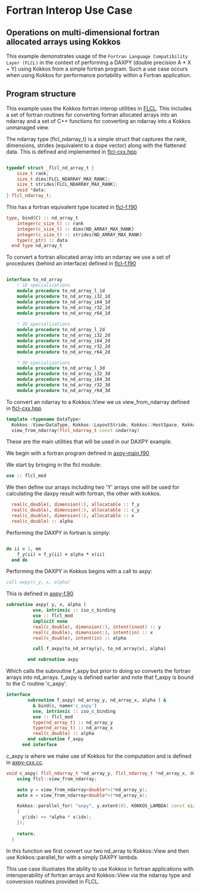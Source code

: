 # Fortran Interop Use Case

## Operations on multi-dimensional fortran allocated arrays using Kokkos 

This example demonstrates usage of the `Fortran Language Compatibility Layer (FLCL)` in the context of performing a DAXPY (double precision A * X + Y) using Kokkos from a simple fortran program. Such a use case occurs when using Kokkos for performance portability within a Fortran application. 

## Program structure 
This example uses the Kokkos fortran interop utilities in [FLCL](https://github.com/kokkos/kokkos-fortran-interop). 
This includes a set of fortran routines for converting fortran allocated arrays into an ndarray and a set of C++ functions for converting an ndarray into a Kokkos unmanaged view. 

The ndarray type (flcl_ndarray_t) is a simple struct that captures the rank, dimensions, strides (equivalent to a dope vector) along with the flattened data. This is defined and implemented in [flcl-cxx.hpp](https://github.com/kokkos/kokkos-fortran-interop/blob/master/src/flcl-cxx.hpp)

```c++ 

typedef struct _flcl_nd_array_t {
    size_t rank;
    size_t dims[FLCL_NDARRAY_MAX_RANK];
    size_t strides[FLCL_NDARRAY_MAX_RANK];
    void *data;
} flcl_ndarray_t;

```
This has a fortran equivalent type located in [flcl-f.f90](https://github.com/kokkos/kokkos-fortran-interop/blob/master/src/flcl-f.f90)

``` fortran
type, bind(C) :: nd_array_t
    integer(c_size_t) :: rank
    integer(c_size_t) :: dims(ND_ARRAY_MAX_RANK)
    integer(c_size_t) :: strides(ND_ARRAY_MAX_RANK)
    type(c_ptr) :: data
  end type nd_array_t
```

To convert a fortran allocated array into an ndarray we use a set of procedures (behind an interface) defined in [flcl-f.f90](https://github.com/kokkos/kokkos-fortran-interop/blob/master/src/flcl-f.f90)

```fortran

interface to_nd_array
    ! 1D specializations
    module procedure to_nd_array_l_1d
    module procedure to_nd_array_i32_1d
    module procedure to_nd_array_i64_1d
    module procedure to_nd_array_r32_1d
    module procedure to_nd_array_r64_1d
    
    ! 2D specializations
    module procedure to_nd_array_l_2d
    module procedure to_nd_array_i32_2d
    module procedure to_nd_array_i64_2d
    module procedure to_nd_array_r32_2d
    module procedure to_nd_array_r64_2d

    ! 3D specializations
    module procedure to_nd_array_l_3d
    module procedure to_nd_array_i32_3d
    module procedure to_nd_array_i64_3d
    module procedure to_nd_array_r32_3d
    module procedure to_nd_array_r64_3d
```

To convert an ndarray to a Kokkos::View we us view_from_ndarray defined in [flcl-cxx.hpp](https://github.com/kokkos/kokkos-fortran-interop/blob/master/src/flcl-cxx.hpp)
``` c++ 
template <typename DataType>
  Kokkos::View<DataType, Kokkos::LayoutStride, Kokkos::HostSpace, Kokkos::MemoryUnmanaged>
  view_from_ndarray(flcl_ndarray_t const &ndarray) 
```

These are the main utilities that will be used in our DAXPY example. 

We begin with a fortran program defined in [axpy-main.f90](https://github.com/kokkos/kokkos-fortran-interop/blob/master/examples/01-axpy/axpy-main.f90)

We start by bringing in the flcl module: 
``` fortran
use :: flcl_mod
```
We then define our arrays including two 'Y' arrays one will be used for calculating the daxpy result with fortran, the other with kokkos. 
``` fortran 
  real(c_double), dimension(:), allocatable :: f_y
  real(c_double), dimension(:), allocatable :: c_y
  real(c_double), dimension(:), allocatable :: x
  real(c_double) :: alpha
``` 
Performing the DAXPY in fortran is simply: 
``` fortran 

do ii = 1, mm
    f_y(ii) = f_y(ii) + alpha * x(ii)
  end do
``` 

Performing the DAXPY in Kokkos begins with a call to axpy: 
``` fortran 
call axpy(c_y, x, alpha)
``` 

This is defined in [axpy-f.90](https://github.com/kokkos/kokkos-fortran-interop/blob/master/examples/01-axpy/axpy-f.f90)
``` fortran 
subroutine axpy( y, x, alpha )
          use, intrinsic :: iso_c_binding
          use :: flcl_mod
          implicit none
          real(c_double), dimension(:), intent(inout) :: y
          real(c_double), dimension(:), intent(in) :: x
          real(c_double), intent(in) :: alpha

          call f_axpy(to_nd_array(y), to_nd_array(x), alpha)

        end subroutine axpy
```
Which calls the subroutine f_axpy but prior to doing so converts the fortran arrays into nd_arrays. 
f_axpy is defined earlier and note that f_axpy is bound to the C routine 'c_axpy'. 
``` fortran
interface
        subroutine f_axpy( nd_array_y, nd_array_x, alpha ) &
          & bind(c, name='c_axpy')
          use, intrinsic :: iso_c_binding
          use :: flcl_mod
          type(nd_array_t) :: nd_array_y
          type(nd_array_t) :: nd_array_x
          real(c_double) :: alpha
        end subroutine f_axpy
      end interface
```

c_axpy is where we make use of Kokkos for the computation and is defined in [axpy-cxx.cc](https://github.com/kokkos/kokkos-fortran-interop/blob/master/examples/01-axpy/axpy-cxx.cc).

```c++ 
void c_axpy( flcl_ndarray_t *nd_array_y, flcl_ndarray_t *nd_array_x, double *alpha ) {
    using flcl::view_from_ndarray;

    auto y = view_from_ndarray<double*>(*nd_array_y);
    auto x = view_from_ndarray<double*>(*nd_array_x);

    Kokkos::parallel_for( "axpy", y.extent(0), KOKKOS_LAMBDA( const size_t idx)
    {
      y(idx) += *alpha * x(idx);
    });
  
    return;
  }

```

In this function we first convert our two nd_array to Kokkos::View and then use Kokkos::parallel_for with a simply DAXPY lambda.  

This use case illustrates the ability to use Kokkos in fortran applications with interoperability of fortran arrays and Kokkos::View via the ndarray type and conversion routines provided in FLCL. 
